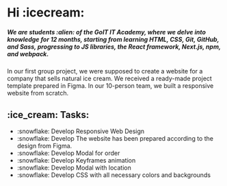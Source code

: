 <h1>Hi :icecream:</h1>

<h5>
We are students :alien: of the GoIT IT Academy, where we delve into knowledge for 12 months, starting from learning HTML, CSS, Git, GitHub, and Sass, progressing to JS libraries, the React framework, Next.js, npm, and webpack.</h5>

<p>
In our first group project, we were supposed to create a website for a company that sells natural ice cream. We received a ready-made project template prepared in Figma. In our 10-person team, we built a responsive website from scratch.</p>

<h2>:ice_cream: Tasks:</h2>
<ul>
  <li>:snowflake: Develop Responsive Web Design </li>
  <li>:snowflake: Develop The website has been prepared according to the design from Figma. </li>
  <li>:snowflake: Develop Modal for order </li>
  <li>:snowflake: Develop Keyframes animation </li>
  <li>:snowflake: Develop Modal with location</li>
  <li>:snowflake: Develop CSS with all necessary colors and backgrounds </li>
</ul>


